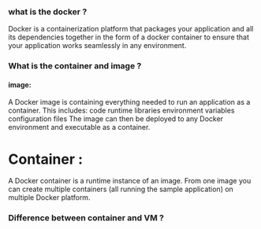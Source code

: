 ### what is the docker ?
Docker is a containerization platform that packages your application and 
all its dependencies together in the form of a docker container to ensure that your application works seamlessly in any environment.

### What is the container and image ?

#### image:

 A Docker image is containing everything needed to run an application as a container. This includes:
code
runtime
libraries
environment variables
configuration files
The image can then be deployed to any Docker environment and executable as a container.

# Container :

A Docker container is a runtime instance of an image. From one image you can create multiple containers (all running the sample application) on multiple Docker platform.

### Difference between container and VM ?

